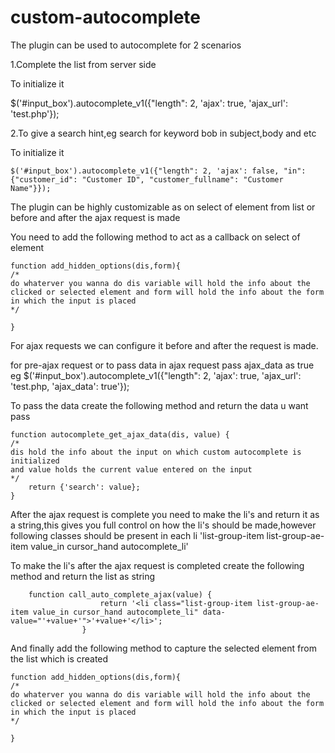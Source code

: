 # custom-autocomplete


The plugin can be used to autocomplete for 2 scenarios

1.Complete the list from server side

To initialize it 

$('#input_box').autocomplete_v1({"length": 2, 'ajax': true, 'ajax_url': 'test.php'});

2.To give a search hint,eg search for keyword bob in subject,body and etc

To initialize it 

	$('#input_box').autocomplete_v1({"length": 2, 'ajax': false, "in": {"customer_id": "Customer ID", "customer_fullname": "Customer Name"}});

The plugin can be highly customizable as on select of element from list or before and after the ajax request is made 

You need to add the following method to act as a callback on select of element

	function add_hidden_options(dis,form){
	/*
	do whaterver you wanna do dis variable will hold the info about the clicked or selected element and form will hold the info about the form in which the input is placed
	*/

	}

For ajax requests we can configure it before and after the request is made.

for pre-ajax request or to pass data in ajax request
pass ajax_data as true
eg
	$('#input_box').autocomplete_v1({"length": 2, 'ajax': true, 'ajax_url': 'test.php, 'ajax_data': true'});

To pass the data create the following method and return the data u want pass

	function autocomplete_get_ajax_data(dis, value) {
	/* 
	dis hold the info about the input on which custom autocomplete is initialized
	and value holds the current value entered on the input
	*/
		return {'search': value};
	}

After the ajax request is complete you need to make the li's and return it as a string,this gives you full control on how the li's should be made,however following classes should be present in each li 'list-group-item list-group-ae-item value_in cursor_hand autocomplete_li'

To make the li's after the ajax request is completed create the following method and return the list as string

		function call_auto_complete_ajax(value) {
						return '<li class="list-group-item list-group-ae-item value_in cursor_hand autocomplete_li" data-value="'+value+'">'+value+'</li>';
					}
					
And finally add the following method to capture the selected element from the list which is created

	function add_hidden_options(dis,form){
	/*
	do whaterver you wanna do dis variable will hold the info about the clicked or selected element and form will hold the info about the form in which the input is placed
	*/

	}
            






